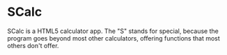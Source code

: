 # SCalc
SCalc is a HTML5 calculator app. The "S" stands for special, because the program goes beyond most other calculators, offering functions that most others don't offer.

